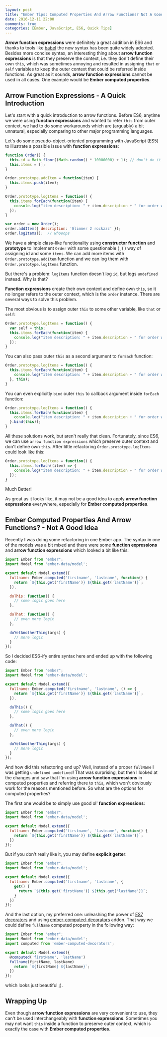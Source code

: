 ```yaml
---
layout: post
title: "Ember Tips: Computed Properties And Arrow Functions? Not A Good Idea"
date: 2016-12-11 22:00
comments: true
categories: [Ember, JavaScript, ES6, Quick Tips]
---
```


<p><strong>Arrow function expressions</strong> were definitely a great addition in ES6 and thanks to tools like <a href="https://babeljs.io" target="_blank">babel</a> the new syntax has been quite widely adopted. Besides more concise syntax, an interesting thing about <strong>arrow function expressions</strong> is that they preserve the context, i.e. they don't define their own <code>this</code>, which was sometimes annoying and resulted in assigning <code>that</code> or <code>self</code> variables to keep the outer context that could be referred inside functions. As great as it sounds, <strong>arrow function expressions</strong> cannot be used in all cases. One example would be <strong>Ember computed properties</strong>.</p>

<!--more-->

<h2>Arrow Function Expressions - A Quick Introduction</h2>

<p>Let's start with a quick introduction to arrow functions. Before ES6, anytime we were using <strong>function expressions</strong> and wanted to refer <code>this</code> from outer context, we had to do some workarounds which are (arguably) a bit unnatural, especially comparing to other major programming languages.</p>

<p>Let's do some pseudo-object-oriented programming with JavaScript (ES5) to illustrate a possible issue with <strong>function expressions</strong>:</p>

``` js
function Order() {
  this.id = Math.floor((Math.random() * 10000000) + 1); // don't do it in a production code ;)
  this.items = [];
}

Order.prototype.addItem = function(item) {
  this.items.push(item);
}

Order.prototype.logItems = function() {
  this.items.forEach(function(item) {
    console.log("item description: " + item.description + " for order with id: " + this.id);
  });
}

var order = new Order();
order.addItem({ description: 'Glimmer 2 rockzzz' });
order.logItems();  // whooops
```

<p>We have a simple class-like functionality using <strong>constructor function</strong> and <strong>prototype</strong> to implement <code>Order</code> with some questionable ( ;) ) way of assigning id and some <code>items</code>. We can add more items with <code>Order.prototype.addItem</code> function and we can log them with <code>Order.prototype.logItems</code> function.</p>

<p>But there's a problem: <code>logItems</code> function doesn't log <code>id</code>, but logs <code>undefined</code> instead. Why is that?</p>

<p><strong>Function expressions</strong> create their own context and define own <code>this</code>, so it no longer refers to the outer context, which is the <code>order</code> instance. There are several ways to solve this problem.</p>

<p>The most obvious is to assign outer <code>this</code> to some other variable, like <code>that</code> or <code>self</code>:</p>

``` js
Order.prototype.logItems = function() {
  var self = this;
  this.items.forEach(function(item) {
    console.log("item description: " + item.description + " for order with id: " + self.id);
  });
}
```

<p>You can also pass outer <code>this</code> as a second argument to <code>forEach</code> function:</p>

``` js
Order.prototype.logItems = function() {
  this.items.forEach(function(item) {
    console.log("item description: " + item.description + " for order with id: " + this.id);
  }, this);
}
```

<p>You can even explicitly <code>bind</code> outer <code>this</code> to callback argument inside <code>forEach</code> function:</p>

``` js
Order.prototype.logItems = function() {
  this.items.forEach(function(item) {
    console.log("item description: " + item.description + " for order with id: " + this.id);
  }.bind(this));
}
```

<p>All these solutions work, but aren't really that clean. Fortunately, since ES6, we can use <code>arrow function expressions</code> which preserve outer context and don't define own <code>this</code>. After little refactoring <code>Order.prototype.logItems</code> could look like this:</p>

``` js
Order.prototype.logItems = function() {
  this.items.forEach((item) => {
    console.log("item description: " + item.description + " for order with id: " + this.id);
  });
}
```

<p>Much Better!</p>

<p>As great as it looks like, it may not be a good idea to apply <strong>arrow function expressions</strong> everywhere, especially for <strong>Ember computed properties</strong>.</p>

<h2>Ember Computed Properties And Arrow Functions? - Not A Good Idea</h2>

<p>Recently I was doing some refactoring in one Ember app. The syntax in one of the models was a bit mixed and there were some <strong>function expressions</strong> and <strong>arrow function expressions</strong> which looked a bit like this:</p>

``` js app/models/user.js
import Ember from "ember";
import Model from 'ember-data/model';

export default Model.extend({
  fullname: Ember.computed('firstname', 'lastname', function() {
    return `${this.get('firstName')} ${this.get('lastName')}`;
  }),

  doThis: function() {
    // some logic goes here
  },

  doThat: function() {
    // even more logic
  },

  doYetAnotherThing(args) {
    // more logic
  }
});
```

<p>So I decided ES6-ify entire syntax here and ended up with the following code:</p>

``` js app/models/user.js
import Ember from "ember";
import Model from 'ember-data/model';

export default Model.extend({
  fullname: Ember.computed('firstname', 'lastname', () => {
    return `${this.get('firstName')} ${this.get('lastName')}`;
  }),

  doThis() {
    // some logic goes here
  },

  doThat() {
    // even more logic
  },

  doYetAnotherThing(args) {
    // more logic
  }
});
```

<p>And how did this refactoring end up? Well, instead of a proper <code>fullName</code> I was getting <code>undefined undefined</code>! That was surprising, but then I looked at the changes and saw that I'm using <strong>arrow function expressions</strong> in computed properties and referring there to <code>this</code>, which won't obviously work for the reasons mentioned before. So what are the options for computed properties?</p>

<p>The first one would be to simply use good ol' <strong>function expressions</strong>:</p>

``` js app/models/user.js
import Ember from "ember";
import Model from 'ember-data/model';

export default Model.extend({
  fullname: Ember.computed('firstname', 'lastname', function() {
    return `${this.get('firstName')} ${this.get('lastName')}`;
  })
});
```

<p>But if you don't really like it, you may define <strong>explicit getter</strong>:</p>

``` js app/models/user.js
import Ember from "ember";
import Model from 'ember-data/model';

export default Model.extend({
  fullname: Ember.computed('firstname', 'lastname', {
    get() {
      return `${this.get('firstName')} ${this.get('lastName')}`;
    }
  })
});
```

<p>And the last option, my preferred one: unleashing the power of <a href="https://karolgalanciak.com/blog/2015/12/02/ember-and-es7-decorators/" target="_blank">ES7 decorators</a> and using <a href="https://github.com/rwjblue/ember-computed-decorators" target="_blank">ember-computed-decorators</a> addon. That way we could define <code>fullName</code> computed property in the following way:</p>

``` js app/models/user.js
import Ember from "ember";
import Model from 'ember-data/model';
import computed from 'ember-computed-decorators';

export default Model.extend({
  @computed('firstName', 'lastName')
  fullname(firstName, lastName)
    return `${firstName} ${lastName}`;
  })
});
```

<p>which looks just beautiful ;).</p>

<h2>Wrapping Up</h2>

<p>Even though <strong>arrow function expressions</strong> are very convenient to use, they can't be used interchangeably with <strong>function expressions</strong>. Sometimes you may not want <code>this</code> inside a function to preserve outer context, which is exactly the case with <strong>Ember computed properties</strong>.</p>
